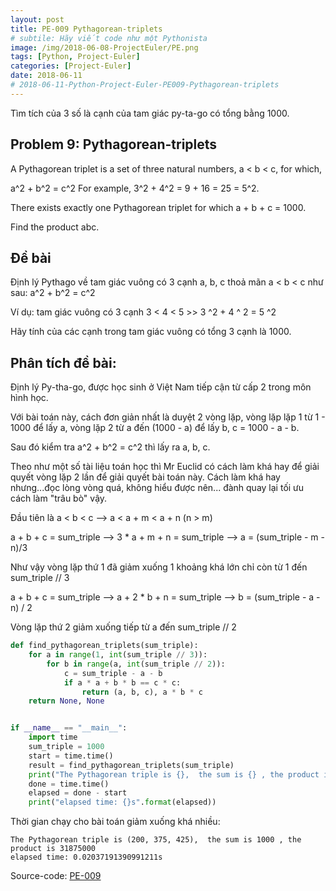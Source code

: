 ```yaml
---
layout: post
title: PE-009 Pythagorean-triplets
# subtile: Hãy viết code như một Pythonista
image: /img/2018-06-08-ProjectEuler/PE.png
tags: [Python, Project-Euler]
categories: [Project-Euler]
date: 2018-06-11
# 2018-06-11-Python-Project-Euler-PE009-Pythagorean-triplets
---
```

Tìm tích của 3 số là cạnh của tam giác py-ta-go có tổng bằng 1000.


## Problem 9: Pythagorean-triplets

A Pythagorean triplet is a set of three natural numbers, a < b < c, for which,

a^2 + b^2 = c^2
For example, 3^2 + 4^2 = 9 + 16 = 25 = 5^2.

There exists exactly one Pythagorean triplet for which a + b + c = 1000.

Find the product abc.



## Đề bài
Định lý Pythago về tam giác vuông có 3 cạnh a, b, c thoả mãn a < b < c như sau: a^2 + b^2 = c^2

Ví dụ: tam giác vuông có 3 cạnh 3 < 4 < 5 >> 3 ^2 + 4 ^ 2 = 5 ^2

Hãy tính của các cạnh trong tam giác vuông có tổng 3 cạnh là 1000.

## Phân tích đề bài:

Định lý Py-tha-go, được học sinh ở Việt Nam tiếp cận từ cấp 2 trong môn hình học. 

Với bài toán này, cách đơn giản nhất là duyệt 2 vòng lặp, vòng lặp lặp 1 từ 1 - 1000 để lấy a, vòng lặp 2 từ a đến (1000 - a) để lấy b, c = 1000 - a - b.

Sau đó kiểm tra a^2 + b^2 = c^2 thì lấy ra a, b, c.


Theo như một số tài liệu toán học thì Mr Euclid có cách làm khá hay để giải quyết vòng lặp 2 lần để giải quyết bài toán này. Cách làm khá hay nhưng...đọc lòng vòng quá, không hiểu được nên... đành quay lại tối ưu cách làm "trâu bò" vậy.

Đầu tiên là a < b < c --> a < a + m < a + n (n > m)

a + b + c = sum_triple --> 3 * a + m + n = sum_triple --> a = (sum_triple - m - n)/3

Như vậy vòng lặp thứ 1 đã giảm xuống 1 khoảng khá lớn chỉ còn từ 1 đến sum_triple // 3

a + b + c = sum_triple --> a + 2 * b + n = sum_triple --> b = (sum_triple - a - n) / 2

Vòng lặp thứ 2 giảm xuống tiếp từ a đến sum_triple // 2


```Python
def find_pythagorean_triplets(sum_triple):
    for a in range(1, int(sum_triple // 3)):
        for b in range(a, int(sum_triple // 2)):
            c = sum_triple - a - b
            if a * a + b * b == c * c:
                return (a, b, c), a * b * c
    return None, None


if __name__ == "__main__":
    import time
    sum_triple = 1000
    start = time.time()
    result = find_pythagorean_triplets(sum_triple)
    print("The Pythagorean triple is {},  the sum is {} , the product is {}".format(result[0], sum_triple, result[1]))
    done = time.time()
    elapsed = done - start
    print("elapsed time: {}s".format(elapsed))

```

Thời gian chạy cho bài toán giảm xuống khá nhiều:
```
The Pythagorean triple is (200, 375, 425),  the sum is 1000 , the product is 31875000
elapsed time: 0.02037191390991211s

```

Source-code:
[PE-009](https://github.com/quangvinh86/python-projecteuler/tree/master/PE-009)
